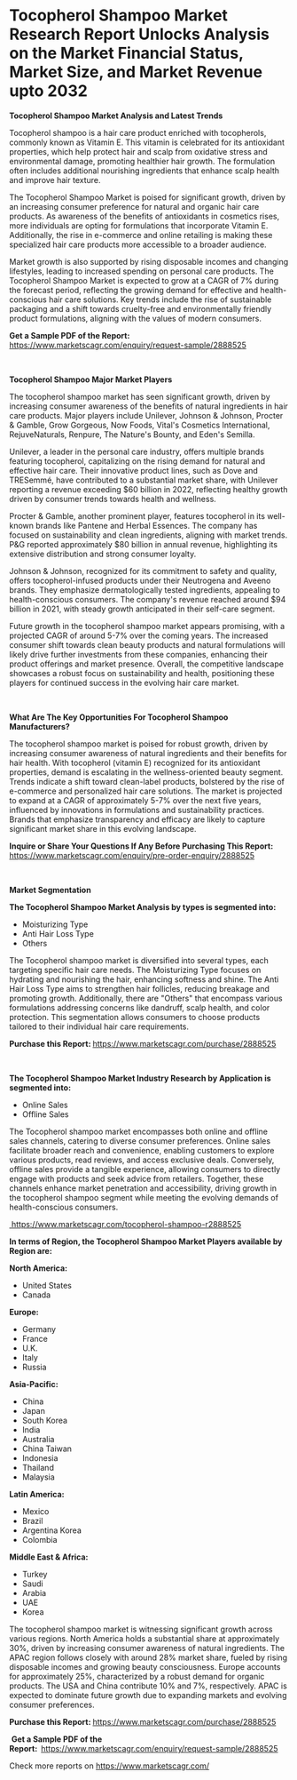 <p><h1>Tocopherol Shampoo Market Research Report Unlocks Analysis on the Market Financial Status, Market Size, and Market Revenue upto 2032</h1></p><p><strong>Tocopherol Shampoo Market Analysis and Latest Trends</strong></p>
<p><p>Tocopherol shampoo is a hair care product enriched with tocopherols, commonly known as Vitamin E. This vitamin is celebrated for its antioxidant properties, which help protect hair and scalp from oxidative stress and environmental damage, promoting healthier hair growth. The formulation often includes additional nourishing ingredients that enhance scalp health and improve hair texture.</p><p>The Tocopherol Shampoo Market is poised for significant growth, driven by an increasing consumer preference for natural and organic hair care products. As awareness of the benefits of antioxidants in cosmetics rises, more individuals are opting for formulations that incorporate Vitamin E. Additionally, the rise in e-commerce and online retailing is making these specialized hair care products more accessible to a broader audience.</p><p>Market growth is also supported by rising disposable incomes and changing lifestyles, leading to increased spending on personal care products. The Tocopherol Shampoo Market is expected to grow at a CAGR of 7% during the forecast period, reflecting the growing demand for effective and health-conscious hair care solutions. Key trends include the rise of sustainable packaging and a shift towards cruelty-free and environmentally friendly product formulations, aligning with the values of modern consumers.</p></p>
<p><strong>Get a Sample PDF of the Report:&nbsp;</strong> <a href="https://www.marketscagr.com/enquiry/request-sample/2888525?utm_campaign=3068&utm_medium=2&utm_source=Github&utm_content=ia&utm_term=14032025&utm_id=tocopherol-shampoo">https://www.marketscagr.com/enquiry/request-sample/2888525</a></p>
<p>&nbsp;</p>
<p><strong>Tocopherol Shampoo Major Market Players</strong></p>
<p><p>The tocopherol shampoo market has seen significant growth, driven by increasing consumer awareness of the benefits of natural ingredients in hair care products. Major players include Unilever, Johnson & Johnson, Procter & Gamble, Grow Gorgeous, Now Foods, Vital's Cosmetics International, RejuveNaturals, Renpure, The Nature's Bounty, and Eden's Semilla.</p><p>Unilever, a leader in the personal care industry, offers multiple brands featuring tocopherol, capitalizing on the rising demand for natural and effective hair care. Their innovative product lines, such as Dove and TRESemmé, have contributed to a substantial market share, with Unilever reporting a revenue exceeding $60 billion in 2022, reflecting healthy growth driven by consumer trends towards health and wellness.</p><p>Procter & Gamble, another prominent player, features tocopherol in its well-known brands like Pantene and Herbal Essences. The company has focused on sustainability and clean ingredients, aligning with market trends. P&G reported approximately $80 billion in annual revenue, highlighting its extensive distribution and strong consumer loyalty.</p><p>Johnson & Johnson, recognized for its commitment to safety and quality, offers tocopherol-infused products under their Neutrogena and Aveeno brands. They emphasize dermatologically tested ingredients, appealing to health-conscious consumers. The company's revenue reached around $94 billion in 2021, with steady growth anticipated in their self-care segment.</p><p>Future growth in the tocopherol shampoo market appears promising, with a projected CAGR of around 5-7% over the coming years. The increased consumer shift towards clean beauty products and natural formulations will likely drive further investments from these companies, enhancing their product offerings and market presence. Overall, the competitive landscape showcases a robust focus on sustainability and health, positioning these players for continued success in the evolving hair care market.</p></p>
<p>&nbsp;</p>
<p><strong>What Are The Key Opportunities For Tocopherol Shampoo Manufacturers?</strong></p>
<p><p>The tocopherol shampoo market is poised for robust growth, driven by increasing consumer awareness of natural ingredients and their benefits for hair health. With tocopherol (vitamin E) recognized for its antioxidant properties, demand is escalating in the wellness-oriented beauty segment. Trends indicate a shift toward clean-label products, bolstered by the rise of e-commerce and personalized hair care solutions. The market is projected to expand at a CAGR of approximately 5-7% over the next five years, influenced by innovations in formulations and sustainability practices. Brands that emphasize transparency and efficacy are likely to capture significant market share in this evolving landscape.</p></p>
<p><strong>Inquire or Share Your Questions If Any Before Purchasing This Report:</strong> <a href="https://www.marketscagr.com/enquiry/pre-order-enquiry/2888525?utm_campaign=3068&utm_medium=2&utm_source=Github&utm_content=ia&utm_term=14032025&utm_id=tocopherol-shampoo">https://www.marketscagr.com/enquiry/pre-order-enquiry/2888525</a></p>
<p>&nbsp;</p>
<p><strong>Market Segmentation</strong></p>
<p><strong>The Tocopherol Shampoo Market Analysis by types is segmented into:</strong></p>
<p><ul><li>Moisturizing Type</li><li>Anti Hair Loss Type</li><li>Others</li></ul></p>
<p><p>The Tocopherol shampoo market is diversified into several types, each targeting specific hair care needs. The Moisturizing Type focuses on hydrating and nourishing the hair, enhancing softness and shine. The Anti Hair Loss Type aims to strengthen hair follicles, reducing breakage and promoting growth. Additionally, there are "Others" that encompass various formulations addressing concerns like dandruff, scalp health, and color protection. This segmentation allows consumers to choose products tailored to their individual hair care requirements.</p></p>
<p><strong>Purchase this Report:&nbsp;</strong><a href="https://www.marketscagr.com/purchase/2888525?utm_campaign=3068&utm_medium=2&utm_source=Github&utm_content=ia&utm_term=14032025&utm_id=tocopherol-shampoo">https://www.marketscagr.com/purchase/2888525</a></p>
<p>&nbsp;</p>
<p><strong>The Tocopherol Shampoo Market Industry Research by Application is segmented into:</strong></p>
<p><ul><li>Online Sales</li><li>Offline Sales</li></ul></p>
<p><p>The Tocopherol shampoo market encompasses both online and offline sales channels, catering to diverse consumer preferences. Online sales facilitate broader reach and convenience, enabling customers to explore various products, read reviews, and access exclusive deals. Conversely, offline sales provide a tangible experience, allowing consumers to directly engage with products and seek advice from retailers. Together, these channels enhance market penetration and accessibility, driving growth in the tocopherol shampoo segment while meeting the evolving demands of health-conscious consumers.</p></p>
<p><a href="https://www.marketscagr.com/tocopherol-shampoo-r2888525?utm_campaign=3068&utm_medium=2&utm_source=Github&utm_content=ia&utm_term=14032025&utm_id=tocopherol-shampoo">&nbsp;https://www.marketscagr.com/tocopherol-shampoo-r2888525</a></p>
<p><strong>In terms of Region, the Tocopherol Shampoo Market Players available by Region are:</strong></p>
<p>
    <p> <strong> North America: </strong>
        <ul>
            <li>United States</li>
            <li>Canada</li>
        </ul>
        </p> 
    <p> <strong> Europe: </strong>
        <ul>
            <li>Germany</li>
            <li>France</li>
            <li>U.K.</li>
            <li>Italy</li>
            <li>Russia</li>
        </ul>
        </p> 
    <p> <strong> Asia-Pacific: </strong>
        <ul>
            <li>China</li>
            <li>Japan</li>
            <li>South Korea</li>
            <li>India</li>
            <li>Australia</li>
            <li>China Taiwan</li>
            <li>Indonesia</li>
            <li>Thailand</li>
            <li>Malaysia</li>
        </ul>
        </p> 
    <p> <strong> Latin America: </strong>
        <ul>
            <li>Mexico</li>
            <li>Brazil</li>
            <li>Argentina Korea</li>
            <li>Colombia</li>
        </ul>
        </p> 
    <p> <strong> Middle East & Africa: </strong>
        <ul>
            <li>Turkey</li>
            <li>Saudi</li>
            <li>Arabia</li>
            <li>UAE</li>
            <li>Korea</li>
        </ul>
    </p>
    </p>
<p><p>The tocopherol shampoo market is witnessing significant growth across various regions. North America holds a substantial share at approximately 30%, driven by increasing consumer awareness of natural ingredients. The APAC region follows closely with around 28% market share, fueled by rising disposable incomes and growing beauty consciousness. Europe accounts for approximately 25%, characterized by a robust demand for organic products. The USA and China contribute 10% and 7%, respectively. APAC is expected to dominate future growth due to expanding markets and evolving consumer preferences.</p></p>
<p><strong>Purchase this Report: </strong><a href="https://www.marketscagr.com/purchase/2888525?utm_campaign=3068&utm_medium=2&utm_source=Github&utm_content=ia&utm_term=14032025&utm_id=tocopherol-shampoo">https://www.marketscagr.com/purchase/2888525</a></p>
<p>&nbsp;<strong>Get a Sample PDF of the Report:&nbsp;&nbsp;</strong><a href="https://www.marketscagr.com/enquiry/request-sample/2888525?utm_campaign=3068&utm_medium=2&utm_source=Github&utm_content=ia&utm_term=14032025&utm_id=tocopherol-shampoo">https://www.marketscagr.com/enquiry/request-sample/2888525</a></p>
<p><strong></strong></p>
<p>Check more reports on <a href="https://www.marketscagr.com/?utm_campaign=3068&utm_medium=2&utm_source=Github&utm_content=ia&utm_term=14032025&utm_id=tocopherol-shampoo">https://www.marketscagr.com/</a></p>
